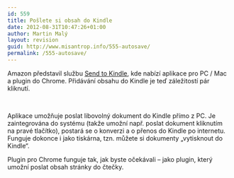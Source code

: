 ```yaml
---
id: 559
title: Pošlete si obsah do Kindle
date: 2012-08-31T10:47:26+01:00
author: Martin Malý
layout: revision
guid: http://www.misantrop.info/555-autosave/
permalink: /555-autosave/
---
```

Amazon představil službu [Send to Kindle](http://www.amazon.com/gp/sendtokindle), kde nabízí aplikace pro PC / Mac a plugin do Chrome. Přidávání obsahu do Kindle je teď záležitostí pár kliknutí.

<!--more-->

&nbsp;

Aplikace umožňuje poslat libovolný dokument do Kindle přímo z PC. Je zaintegrována do systému (takže umožní např. poslat dokument kliknutím na pravé tlačítko), postará se o konverzi a o přenos do Kindle po internetu. Funguje dokonce i jako tiskárna, tzn. můžete si dokumenty &#8222;vytisknout do Kindle&#8220;.

Plugin pro Chrome funguje tak, jak byste očekávali &#8211; jako plugin, který umožní poslat obsah stránky do čtečky.<a href="http://www.misantrop.info/poslete-si-obsah-do-kindle/s2k-setup-sprite-_v392476184_/" rel="attachment wp-att-556"><br /> </a>